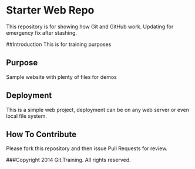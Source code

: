# Starter Web Repo

This repository is for showing how Git and GitHub work. Updating for emergency fix after stashing.


##Introduction
This is for training purposes

## Purpose

Sample website with plenty of files for demos

## Deployment
This is a simple web project, deployment can be on any web server or even local file system.

## How To Contribute
Please fork this repository and then issue Pull Requests for review.

###Copyright
2014 Git.Training. All rights reserved.